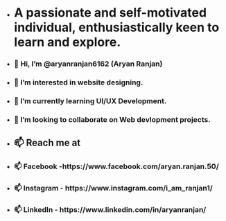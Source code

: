 - <h1>A passionate and self-motivated individual, enthusiastically keen to learn and explore.</h1>
- <h3>👋 Hi, I’m @aryanranjan6162  (Aryan Ranjan)</h3>
- <h3>👀 I’m interested in website designing.</h3>
- <h3>🌱 I’m currently learning UI/UX Development.</h3>
- <h3>💞️ I’m looking to collaborate on Web devlopment projects.</h3>
- <h2>📫 Reach me at</h2> 
- <h3>📫 Facebook -https://www.facebook.com/aryan.ranjan.50/</h3>
- <h3>📫 Instagram - https://www.instagram.com/i_am_ranjan1/</h3>
- <h3>📫 LinkedIn - https://www.linkedin.com/in/aryanranjan/</h3> 

<!---
aryanranjan6162/aryanranjan6162 is a ✨ special ✨ repository because its `README.md` (this file) appears on your GitHub profile.
You can click the Preview link to take a look at your changes.
--->
